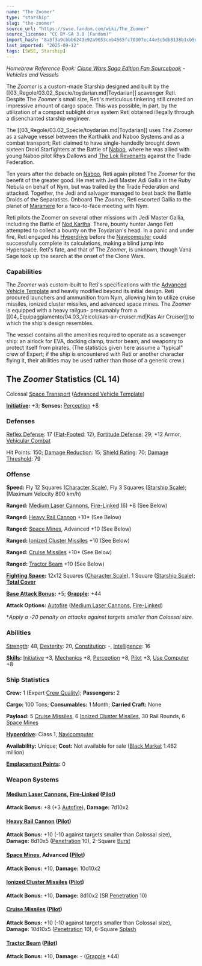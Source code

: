 ```yaml
---
name: "The Zoomer"
type: "starship"
slug: "the-zoomer"
source_url: "https://swse.fandom.com/wiki/The_Zoomer"
source_license: "CC BY-SA 3.0 (Fandom)"
import_hash: "8a3f3a9cbbb6249e92a9653ceb4565fc70307ec44e3c5db8138b1cb5d927ac78"
last_imported: "2025-09-12"
tags: [SWSE, Starship]
---
```

*Homebrew Reference Book: [Clone Wars Saga Edition Fan Sourcebook](https://swse.fandom.com/wiki/Clone_Wars_Saga_Edition_Fan_Sourcebook) - Vehicles and Vessels*

The *Zoomer* is a custom-made Starship designed and built by the [[03_Regole/03.02_Specie/toydarian.md|Toydarian]] scavenger Reti. Despite The *Zoomer's* small size, Reti's meticulous tinkering still created an impressive amount of cargo space. This was possible, in part, by the utilization of a compact sublight drive system Reti obtained illegally through a disenchanted starship engineer.

The [[03_Regole/03.02_Specie/toydarian.md|Toydarian]] uses The *Zoomer* as a salvage vessel between the Karthakk and Naboo Systems and as a combat transport; Reti claimed to have single-handedly brought down sixteen Droid Starfighters at the Battle of [Naboo](https://swse.fandom.com/wiki/Naboo), where he was allied with young Naboo pilot Rhys Dallows and [The Lok Revenants](https://swse.fandom.com/wiki/The_Lok_Revenants) against the Trade Federation.

Ten years after the debacle on [Naboo](https://swse.fandom.com/wiki/Naboo), Reti again piloted The *Zoomer* for the benefit of the greater good. He met with Jedi Master Adi Gallia in the Ruby Nebula on behalf of Nym, but was trailed by the Trade Federation and attacked. Together, the Jedi and salvager managed to beat back the Battle Droids of the Separatists. Onboard The *Zoomer*, Reti escorted Gallia to the planet of [Maramere](https://swse.fandom.com/wiki/Maramere) for a face-to-face meeting with Nym.

Reti pilots the Zoomer on several other missions with Jedi Master Gallia, including the Battle of [Nod Kartha](https://swse.fandom.com/wiki/Nod_Kartha). There, bounty hunter Jango Fett attempted to collect a bounty on the Toydarian's head. In a panic and under fire, Reti engaged his [Hyperdrive](https://swse.fandom.com/wiki/Hyperdrive) before the [Navicomputer](https://swse.fandom.com/wiki/Navicomputer) could successfully complete its calculations, making a blind jump into Hyperspace. Reti's fate, and that of The *Zoomer*, is unknown, though Vana Sage took up the search at the onset of the Clone Wars.

### Capabilities
The *Zoomer* was custom-built to Reti's specifications with the [Advanced Vehicle Template](https://swse.fandom.com/wiki/Advanced_Vehicle_Template) and heavily modified beyond its initial design. Reti procured launchers and ammunition from Nym, allowing him to utilize cruise missiles, ionized cluster missiles, and advanced space mines. The *Zoomer* is equipped with a heavy railgun- presumably from a [[04_Equipaggiamento/04.03_Veicoli/kas-air-cruiser.md|Kas Air Cruiser]] to which the ship's design resembles.

The vessel contains all the amenities required to operate as a scavenger ship: an airlock for EVA, docking clamp, tractor beam, and weaponry to protect itself from pirates. (The statistics given here assume a "typical" crew of Expert; if the ship is encountered with Reti or another character flying it, their abilities may be used rather than those of a generic crew.)

## The *Zoomer* Statistics (CL 14)
Colossal [Space Transport](https://swse.fandom.com/wiki/Space_Transport) ([Advanced Vehicle Template](https://swse.fandom.com/wiki/Advanced_Vehicle_Template))

**[Initiative](https://swse.fandom.com/wiki/Initiative):** +3; **Senses:** [Perception](https://swse.fandom.com/wiki/Perception) +8
### Defenses
[Reflex Defense](https://swse.fandom.com/wiki/Reflex_Defense_(Vehicles)): 17 ([Flat-Footed](https://swse.fandom.com/wiki/Flat-Footed): 12), [Fortitude Defense](https://swse.fandom.com/wiki/Fortitude_Defense_(Vehicles)): 29; +12 Armor, [Vehicular Combat](https://swse.fandom.com/wiki/Vehicular_Combat)

Hit Points: 150; [Damage Reduction](https://swse.fandom.com/wiki/Damage_Reduction): 15; [Shield Rating](https://swse.fandom.com/wiki/Shield_Rating): 70; [Damage Threshold](https://swse.fandom.com/wiki/Damage_Threshold_(Vehicles)): 79
### Offense
**Speed:** Fly 12 Squares ([Character Scale](https://swse.fandom.com/wiki/Character_Scale)), Fly 3 Squares ([Starship Scale](https://swse.fandom.com/wiki/Starship_Scale)); (Maximum Velocity 800 km/h)

**Ranged:** [Medium Laser Cannons](https://swse.fandom.com/wiki/Medium_Laser_Cannons), [Fire-Linked](https://swse.fandom.com/wiki/Fire-Linked) (6) +8 (See Below)

**Ranged:** [Heavy Rail Cannon](https://swse.fandom.com/wiki/Heavy_Rail_Cannon) +10* (See Below)

**Ranged:** [Space Mines](https://swse.fandom.com/wiki/Space_Mines), Advanced +10 (See Below)

**Ranged:** [Ionized Cluster Missiles](https://swse.fandom.com/wiki/Ionized_Cluster_Missiles) +10 (See Below)

**Ranged:** [Cruise Missiles](https://swse.fandom.com/wiki/Cruise_Missiles) +10* (See Below)

**Ranged:** [Tractor Beam](https://swse.fandom.com/wiki/Tractor_Beam) +10 (See Below)

**[Fighting Space](https://swse.fandom.com/wiki/Fighting_Space):** 12x12 Squares ([Character Scale](https://swse.fandom.com/wiki/Character_Scale)), 1 Square ([Starship Scale](https://swse.fandom.com/wiki/Starship_Scale)); **[Total Cover](https://swse.fandom.com/wiki/Total_Cover)**

**[Base Attack Bonus](https://swse.fandom.com/wiki/Base_Attack_Bonus):** +5; **[Grapple](https://swse.fandom.com/wiki/Grapple):** +44

**Attack Options:** [Autofire](https://swse.fandom.com/wiki/Autofire_(Vehicle_Combat)) ([Medium Laser Cannons](https://swse.fandom.com/wiki/Medium_Laser_Cannons), [Fire-Linked](https://swse.fandom.com/wiki/Fire-Linked))

**Apply a -20 penalty on attacks against targets smaller than Colossal size.*
### Abilities
[Strength](https://swse.fandom.com/wiki/Strength): 48, [Dexterity](https://swse.fandom.com/wiki/Dexterity): 20, [Constitution](https://swse.fandom.com/wiki/Constitution): -, [Intelligence](https://swse.fandom.com/wiki/Intelligence): 16

**[Skills](https://swse.fandom.com/wiki/Skills):** [Initiative](https://swse.fandom.com/wiki/Initiative) +3, [Mechanics](https://swse.fandom.com/wiki/Mechanics) +8, [Perception](https://swse.fandom.com/wiki/Perception) +8, [Pilot](https://swse.fandom.com/wiki/Pilot) +3, [Use Computer](https://swse.fandom.com/wiki/Use_Computer) +8

### Ship Statistics
**Crew:** 1 (Expert [Crew Quality](https://swse.fandom.com/wiki/Crew_Quality)); **Passengers:** 2

**Cargo:** 100 Tons; **Consumables:** 1 Month; **Carried Craft:** None

**Payload:** 5 [Cruise Missiles](https://swse.fandom.com/wiki/Cruise_Missiles), 6 [Ionized Cluster Missiles](https://swse.fandom.com/wiki/Ionized_Cluster_Missiles), 30 Rail Rounds, 6 [Space Mines](https://swse.fandom.com/wiki/Space_Mines)

**[Hyperdrive](https://swse.fandom.com/wiki/Hyperdrive):** Class 1, [Navicomputer](https://swse.fandom.com/wiki/Navicomputer)

**Availability:** Unique; **Cost:** Not available for sale ([Black Market](https://swse.fandom.com/wiki/Black_Market) 1.462 million)

**[Emplacement Points](https://swse.fandom.com/wiki/Emplacement_Points):** 0
### Weapon Systems
#### **[Medium Laser Cannons](https://swse.fandom.com/wiki/Medium_Laser_Cannons), [Fire-Linked](https://swse.fandom.com/wiki/Fire-Linked) ([Pilot](https://swse.fandom.com/wiki/Pilot_(Vehicle_Combat)))**
**Attack Bonus:** +8 (+3 [Autofire](https://swse.fandom.com/wiki/Autofire_(Vehicle_Combat))), **Damage:** 7d10x2
#### **[Heavy Rail Cannon](https://swse.fandom.com/wiki/Heavy_Rail_Cannon) ([Pilot](https://swse.fandom.com/wiki/Pilot_(Vehicle_Combat)))**
**Attack Bonus:** +10 (-10 against targets smaller than Colossal size), **Damage:** 8d10x5 ([Penetration](https://swse.fandom.com/wiki/Penetration) 10), 2-Square [Burst](https://swse.fandom.com/wiki/Burst)
#### **[Space Mines](https://swse.fandom.com/wiki/Space_Mines), Advanced ([Pilot](https://swse.fandom.com/wiki/Pilot_(Vehicle_Combat)))**
**Attack Bonus:** +10, **Damage:** 10d10x2
#### **[Ionized Cluster Missiles](https://swse.fandom.com/wiki/Ionized_Cluster_Missiles) ([Pilot](https://swse.fandom.com/wiki/Pilot_(Vehicle_Combat)))**
**Attack Bonus:** +10, **Damage:** 8d10x2 (SR [Penetration](https://swse.fandom.com/wiki/Penetration) 10)
#### **[Cruise Missiles](https://swse.fandom.com/wiki/Cruise_Missiles) ([Pilot](https://swse.fandom.com/wiki/Pilot_(Vehicle_Combat)))**
**Attack Bonus:** +10 (-10 against targets smaller than Colossal size), **Damage:** 10d10x5 ([Penetration](https://swse.fandom.com/wiki/Penetration) 10), 6-Square [Splash](https://swse.fandom.com/wiki/Splash)
#### **[Tractor Beam](https://swse.fandom.com/wiki/Tractor_Beam) ([Pilot](https://swse.fandom.com/wiki/Pilot_(Vehicle_Combat)))**
**Attack Bonus:** +10, **Damage:** - ([Grapple](https://swse.fandom.com/wiki/Grapple) +44)